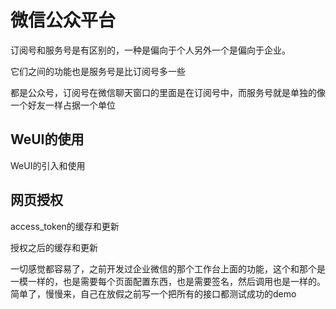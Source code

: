 # 微信公众平台

订阅号和服务号是有区别的，一种是偏向于个人另外一个是偏向于企业。

它们之间的功能也是服务号是比订阅号多一些

都是公众号，订阅号在微信聊天窗口的里面是在订阅号中，而服务号就是单独的像一个好友一样占据一个单位



## WeUI的使用

WeUI的引入和使用



## 网页授权

access_token的缓存和更新

授权之后的缓存和更新





一切感觉都容易了，之前开发过企业微信的那个工作台上面的功能，这个和那个是一模一样的，也是需要每个页面配置东西，也是需要签名，然后调用也是一样的。简单了，慢慢来，自己在放假之前写一个把所有的接口都测试成功的demo

